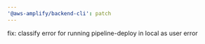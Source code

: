 ```yaml
---
'@aws-amplify/backend-cli': patch
---
```


fix: classify error for running pipeline-deploy in local as user error
